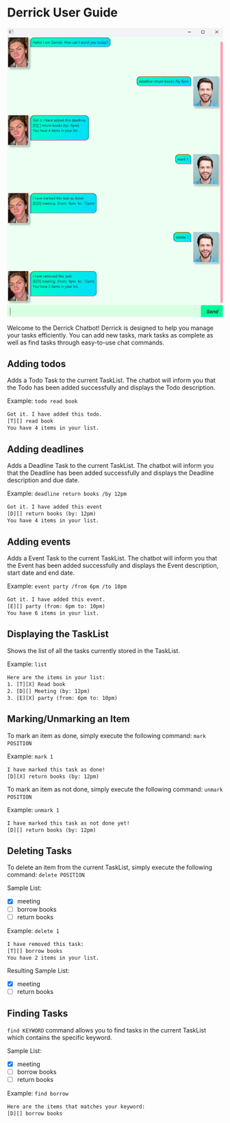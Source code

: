 # Derrick User Guide
![Description of the screenshot](Ui.png)

Welcome to the Derrick Chatbot! Derrick is designed to help you manage your tasks efficiently. 
You can add new tasks, mark tasks as complete as well as find tasks through easy-to-use chat commands.

## Adding todos
Adds a Todo Task to the current TaskList.
The chatbot will inform you that the Todo has been added successfully and displays the
Todo description.

Example: `todo read book`


```
Got it. I have added this todo.
[T][] read book
You have 4 items in your list.
```

## Adding deadlines

Adds a Deadline Task to the current TaskList.
The chatbot will inform you that the Deadline has been added successfully and displays the
Deadline description and due date.


Example: `deadline return books /by 12pm`


```
Got it. I have added this event
[D][] return books (by: 12pm)
You have 4 items in your list.
```

## Adding events

Adds a Event Task to the current TaskList.
The chatbot will inform you that the Event has been added successfully and displays the
Event description, start date and end date.


Example: `event party /from 6pm /to 10pm`


```
Got it. I have added this event.
[E][] party (from: 6pm to: 10pm)
You have 6 items in your list.
```
## Displaying the TaskList

Shows the list of all the tasks currently stored in the TaskList.

Example: `list`

```
Here are the items in your list:
1. [T][X] Read book
2. [D][] Meeting (by: 12pm)
3. [E][X] party (from: 6pm to: 10pm)
```


## Marking/Unmarking an Item

To mark an item as done, simply execute the following command: `mark POSITION`

Example: `mark 1`

```
I have marked this task as done!
[D][X] return books (by: 12pm)
```

To mark an item as not done, simply execute the following command: `unmark POSITION`

Example: `unmark 1`

```
I have marked this task as not done yet!
[D][] return books (by: 12pm)
```

## Deleting Tasks

To delete an item from the current TaskList, simply execute the following command: `delete POSITION`

Sample List:
- [x] meeting
- [ ] borrow books
- [ ] return books

Example: `delete 1`

```
I have removed this task: 
[T][] borrow books
You have 2 items in your list.
```

Resulting Sample List:
- [x] meeting
- [ ] return books

## Finding Tasks

`find KEYWORD` command allows you to find tasks in the current TaskList which contains the specific keyword.

Sample List:
- [x] meeting
- [ ] borrow books
- [ ] return books

Example: `find borrow`

```
Here are the items that matches your keyword:
[D][] borrow books
```

